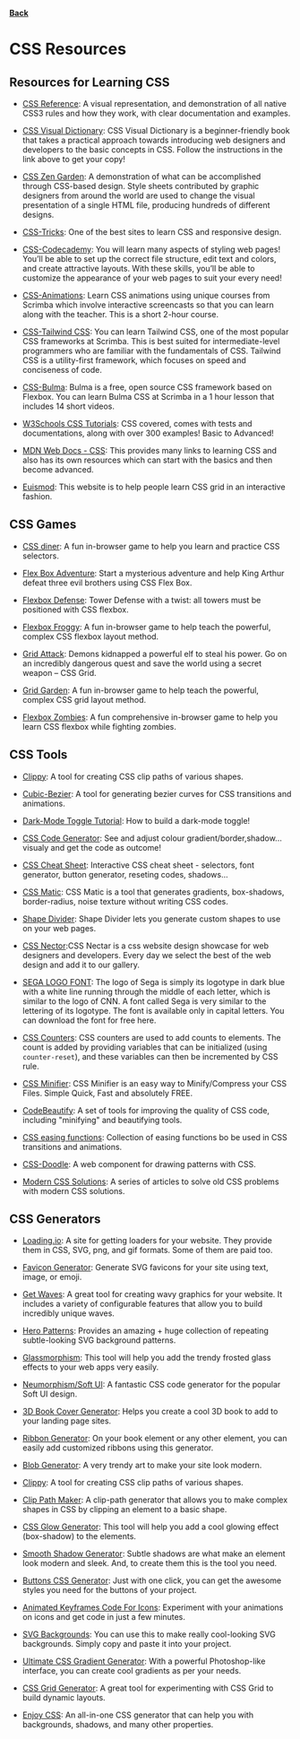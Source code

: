 **[Back](/README.md/)**

# CSS Resources

## Resources for Learning CSS

- [CSS Reference](https://cssreference.io): A visual representation, and demonstration of all native CSS3 rules and how they work, with clear documentation and examples.

- [CSS Visual Dictionary](https://b-ok.asia/book/3705299/e48774?dsource=recommend): CSS Visual Dictionary is a beginner-friendly book that takes a practical approach towards introducing web designers and developers to the basic concepts in CSS. Follow the instructions in the link above to get your copy!

- [CSS Zen Garden](http://www.csszengarden.com/): A demonstration of what can be accomplished through CSS-based design. Style sheets contributed by graphic designers from around the world are used to change the visual presentation of a single HTML file, producing hundreds of different designs.

- [CSS-Tricks](https://css-tricks.com/): One of the best sites to learn CSS and responsive design.

- [CSS-Codecademy](https://www.codecademy.com/learn/learn-css): You will learn many aspects of styling web pages! You’ll be able to set up the correct file structure, edit text and colors, and create attractive layouts. With these skills, you’ll be able to customize the appearance of your web pages to suit your every need!

- [CSS-Animations](https://scrimba.com/learn/cssanimations#): Learn CSS animations using unique courses from Scrimba which involve interactive screencasts so that you can learn along with the teacher. This is a short 2-hour course.

- [CSS-Tailwind CSS](https://scrimba.com/learn/tailwind): You can learn Tailwind CSS, one of the most popular CSS frameworks at Scrimba. This is best suited for intermediate-level programmers who are familiar with the fundamentals of CSS. Tailwind CSS is a utility-first framework, which focuses on speed and conciseness of code.

- [CSS-Bulma](https://scrimba.com/learn/bulma): Bulma is a free, open source CSS framework based on Flexbox. You can learn Bulma CSS at Scrimba in a 1 hour lesson that includes 14 short videos.
- [W3Schools CSS Tutorials](https://www.w3schools.com/css/default.asp): CSS covered, comes with tests and documentations, along with over 300 examples! Basic to Advanced!

- [MDN Web Docs - CSS](https://developer.mozilla.org/en-US/docs/Web/CSS): This provides many links to learning CSS and also has its own resources which can start with the basics and then become advanced.

- [Euismod](https://www.euismod.dev): This website is to help people learn CSS grid in an interactive fashion.

## CSS Games

- [CSS diner](https://flukeout.github.io/): A fun in-browser game to help you learn and practice CSS selectors.

- [Flex Box Adventure](https://codingfantasy.com/games/flexboxadventure/): Start a mysterious adventure and help King Arthur defeat three evil brothers using CSS Flex Box.

- [Flexbox Defense](http://www.flexboxdefense.com/): Tower Defense with a twist: all towers must be positioned with CSS flexbox.

- [Flexbox Froggy](http://flexboxfroggy.com/): A fun in-browser game to help teach the powerful, complex CSS flexbox layout method.

- [Grid Attack](https://codingfantasy.com/games/css-grid-attack/): Demons kidnapped a powerful elf to steal his power. Go on an incredibly dangerous quest and save the world using a secret weapon – CSS Grid.

- [Grid Garden](https://cssgridgarden.com/): A fun in-browser game to help teach the powerful, complex CSS grid layout method.

- [Flexbox Zombies](https://flexboxzombies.com/p/flexbox-zombies/): A fun comprehensive in-browser game to help you learn CSS flexbox while fighting zombies.

## CSS Tools

- [Clippy](https://bennettfeely.com/clippy/): A tool for creating CSS clip paths of various shapes.

- [Cubic-Bezier](https://cubic-bezier.com/): A tool for generating bezier curves for CSS transitions and animations.

- [Dark-Mode Toggle Tutorial](https://fluvixx.dev/posts/how-to-build-a-dark-mode.html): How to build a dark-mode toggle!

- [CSS Code Generator](https://html-css-js.com/css/generator/): See and adjust colour gradient/border,shadow... visualy and get the code as outcome!

- [CSS Cheat Sheet](https://htmlcheatsheet.com/css/): Interactive CSS cheat sheet - selectors, font generator, button generator, reseting codes, shadows...

- [CSS Matic](https://www.cssmatic.com/): CSS Matic is a tool that generates gradients, box-shadows, border-radius, noise texture without writing CSS codes.

- [Shape Divider](https://www.shapedivider.app/): Shape Divider lets you generate custom shapes to use on your web pages.

- [CSS Nector](https://cssnectar.com/):CSS Nectar is a css website design showcase for web designers and developers. Every day we select the best of the web design and add it to our gallery.

- [SEGA LOGO FONT](https://www.cufonfonts.com/font/sega-logo-font): The logo of Sega is simply its logotype in dark blue with a white line running through the middle of each letter, which is similar to the logo of CNN. A font called Sega is very similar to the lettering of its logotype. The font is available only in capital letters. You can download the font for free here.

- [CSS Counters](https://www.freecodecamp.org/news/numbering-with-css-counters/): CSS counters are used to add counts to elements. The count is added by providing variables that can be initialized (using `counter-reset`), and these variables can then be incremented by CSS rule.

- [CSS Minifier](https://cssminifier.com/): CSS Minifier is an easy way to Minify/Compress your CSS Files. Simple Quick, Fast and absolutely FREE.

- [CodeBeautify](https://codebeautify.org/css-tools): A set of tools for improving the quality of CSS code, including "minifying" and beautifying tools.

- [CSS easing functions](https://easings.net/): Collection of easing functions bo be used in CSS transitions and animations.

- [CSS-Doodle](https://css-doodle.com/): A web component for drawing patterns with CSS.

- [Modern CSS Solutions](https://moderncss.dev/): A series of articles to solve old CSS problems with modern CSS solutions.

## CSS Generators

- [Loading.io](https://loading.io/): A site for getting loaders for your website. They provide them in CSS, SVG, png, and gif formats. Some of them are paid too.

- [Favicon Generator](https://favicon.io/): Generate SVG favicons for your site using text, image, or emoji.

- [Get Waves](https://getwaves.io/): A great tool for creating wavy graphics for your website. It includes a variety of configurable features that allow you to build incredibly unique waves.

- [Hero Patterns](https://heropatterns.com/): Provides an amazing + huge collection of repeating subtle-looking SVG background patterns.

- [Glassmorphism](https://hype4.academy/tools/glassmorphism-generator): This tool will help you add the trendy frosted glass effects to your web apps very easily.

- [Neumorphism/Soft UI](https://neumorphism.io/): A fantastic CSS code generator for the popular Soft UI design.

- [3D Book Cover Generator](https://3dbookcovergenerator.netlify.app/): Helps you create a cool 3D book to add to your landing page sites.

- [Ribbon Generator](https://www.cssportal.com/css-ribbon-generator/): On your book element or any other element, you can easily add customized ribbons using this generator.

- [Blob Generator](https://www.blobmaker.app/): A very trendy art to make your site look modern.

- [Clippy](https://bennettfeely.com/clippy/): A tool for creating CSS clip paths of various shapes.

- [Clip Path Maker](https://bennettfeely.com/clippy/): A clip-path generator that allows you to make complex shapes in CSS by clipping an element to a basic shape.

- [CSS Glow Generator](https://cssbud.com/css-generator/css-glow-generator/): This tool will help you add a cool glowing effect (box-shadow) to the elements.

- [Smooth Shadow Generator](https://shadows.brumm.af/): Subtle shadows are what make an element look modern and sleek. And, to create them this is the tool you need.

- [Buttons CSS Generator](https://markodenic.com/tools/buttons-generator/): Just with one click, you can get the awesome styles you need for the buttons of your project.

- [Animated Keyframes Code For Icons](https://waitanimate.wstone.uk/): Experiment with your animations on icons and get code in just a few minutes.

- [SVG Backgrounds](https://www.svgbackgrounds.com/): You can use this to make really cool-looking SVG backgrounds. Simply copy and paste it into your project.

- [Ultimate CSS Gradient Generator](https://www.colorzilla.com/gradient-editor/): With a powerful Photoshop-like interface, you can create cool gradients as per your needs.

- [CSS Grid Generator](https://cssgrid-generator.netlify.app/): A great tool for experimenting with CSS Grid to build dynamic layouts.

- [Enjoy CSS](https://enjoycss.com/): An all-in-one CSS generator that can help you with backgrounds, shadows, and many other properties.